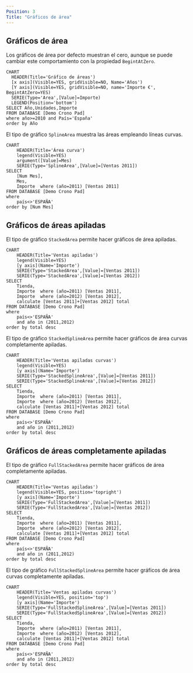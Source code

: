 ```yaml
---
Position: 3
Title: "Gráficos de área"
---
```




## Gráficos de área


Los gráficos de área por defecto muestran el cero, aunque se puede cambiar este comportamiento con la propiedad `BegintAtZero`.

``` chart
CHART 
  HEADER(Title='Gráfico de áreas')
  [x axis](Visible=YES, gridVisible=NO, Name='Años')
  [Y axis](Visible=YES, gridVisible=NO, name='Importe €', BegintAtZero=YES)
  SERIE(Type='Area',[Value]=Importe)
  LEGEND(Position='bottom')
SELECT Año,Unidades,Importe
FROM DATABASE [Demo Crono Pad] 
where año>=2010 and País='España'
order by Año
```

El tipo de gráfico `SplineArea` muestra las áreas empleando líneas curvas.


``` chart
CHART 
    HEADER(Title='Área curva')
    legend(Visible=YES)
    argument([Value]=Mes)
    SERIE(Type='SplineArea',[Value]=[Ventas 2011])
SELECT  
    [Num Mes],
    Mes,
    Importe  where (año=2011) [Ventas 2011]
FROM DATABASE [Demo Crono Pad] 
where 
    país<>'ESPAÑA' 
order by [Num Mes]
```


## Gráficos de áreas apiladas

El tipo de gráfico `StackedArea` permite hacer gráficos de área apiladas.

``` chart
CHART
    HEADER(Title='Ventas apiladas')
    legend(Visible=YES)
    [y axis](Name='Importe')
    SERIE(Type='StackedArea',[Value]=[Ventas 2011])
    SERIE(Type='StackedArea',[Value]=[Ventas 2012])
SELECT  
    Tienda,
    Importe  where (año=2011) [Ventas 2011],
    Importe  where (año=2012) [Ventas 2012],
    calculate [Ventas 2011]+[Ventas 2012] total
FROM DATABASE [Demo Crono Pad] 
where 
    país<>'ESPAÑA' 
    and año in (2011,2012)
order by total desc
```


El tipo de gráfico `StackedSplineArea` permite hacer gráficos de área curvas completamente apiladas.

``` chart
CHART 
    HEADER(Title='Ventas apiladas curvas')
    legend(Visible=YES)
    [y axis](Name='Importe')
    SERIE(Type='StackedSplineArea',[Value]=[Ventas 2011])
    SERIE(Type='StackedSplineArea',[Value]=[Ventas 2012])
SELECT  
    Tienda,
    Importe  where (año=2011) [Ventas 2011],
    Importe  where (año=2012) [Ventas 2012],
    calculate [Ventas 2011]+[Ventas 2012] total
FROM DATABASE [Demo Crono Pad] 
where 
    país<>'ESPAÑA' 
    and año in (2011,2012)
order by total desc
```

## Gráficos de áreas completamente apiladas

El tipo de gráfico `FullStackedArea` permite hacer gráficos de área completamente apiladas.

``` chart
CHART 
    HEADER(Title='Ventas apiladas')
    legend(Visible=YES, position='topright')
    [y axis](Name='Importe')
    SERIE(Type='FullStackedArea',[Value]=[Ventas 2011])
    SERIE(Type='FullStackedArea',[Value]=[Ventas 2012])
SELECT  
    Tienda,
    Importe  where (año=2011) [Ventas 2011],
    Importe  where (año=2012) [Ventas 2012],
    calculate [Ventas 2011]+[Ventas 2012] total
FROM DATABASE [Demo Crono Pad] 
where 
    país<>'ESPAÑA' 
    and año in (2011,2012)
order by total desc
```
El tipo de gráfico `FullStackedSplineArea` permite hacer gráficos de área curvas completamente apiladas.


``` chart
CHART 
    HEADER(Title='Ventas apiladas curvas')
    legend(Visible=YES, position='top')
    [y axis](Name='Importe')
    SERIE(Type='FullStackedSplineArea',[Value]=[Ventas 2011])
    SERIE(Type='FullStackedSplineArea',[Value]=[Ventas 2012])
SELECT  
    Tienda,
    Importe  where (año=2011) [Ventas 2011],
    Importe  where (año=2012) [Ventas 2012],
    calculate [Ventas 2011]+[Ventas 2012] total
FROM DATABASE [Demo Crono Pad] 
where 
    país<>'ESPAÑA' 
    and año in (2011,2012)
order by total desc
```
